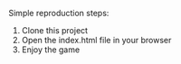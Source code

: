 Simple reproduction steps:

1. Clone this project
2. Open the index.html file in your browser
3. Enjoy the game
